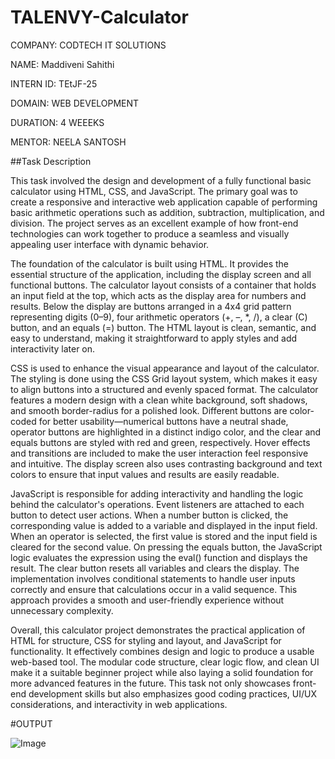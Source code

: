 # TALENVY-Calculator

COMPANY: CODTECH IT SOLUTIONS

NAME: Maddiveni Sahithi

INTERN ID:  TEtJF-25

DOMAIN: WEB DEVELOPMENT

DURATION: 4 WEEEKS

MENTOR: NEELA SANTOSH

##Task Description

This task involved the design and development of a fully functional basic calculator using HTML, CSS, and JavaScript. The primary goal was to create a responsive and interactive web application capable of performing basic arithmetic operations such as addition, subtraction, multiplication, and division. The project serves as an excellent example of how front-end technologies can work together to produce a seamless and visually appealing user interface with dynamic behavior.

The foundation of the calculator is built using HTML. It provides the essential structure of the application, including the display screen and all functional buttons. The calculator layout consists of a container that holds an input field at the top, which acts as the display area for numbers and results. Below the display are buttons arranged in a 4x4 grid pattern representing digits (0–9), four arithmetic operators (+, –, *, /), a clear (C) button, and an equals (=) button. The HTML layout is clean, semantic, and easy to understand, making it straightforward to apply styles and add interactivity later on.

CSS is used to enhance the visual appearance and layout of the calculator. The styling is done using the CSS Grid layout system, which makes it easy to align buttons into a structured and evenly spaced format. The calculator features a modern design with a clean white background, soft shadows, and smooth border-radius for a polished look. Different buttons are color-coded for better usability—numerical buttons have a neutral shade, operator buttons are highlighted in a distinct indigo color, and the clear and equals buttons are styled with red and green, respectively. Hover effects and transitions are included to make the user interaction feel responsive and intuitive. The display screen also uses contrasting background and text colors to ensure that input values and results are easily readable.

JavaScript is responsible for adding interactivity and handling the logic behind the calculator's operations. Event listeners are attached to each button to detect user actions. When a number button is clicked, the corresponding value is added to a variable and displayed in the input field. When an operator is selected, the first value is stored and the input field is cleared for the second value. On pressing the equals button, the JavaScript logic evaluates the expression using the eval() function and displays the result. The clear button resets all variables and clears the display. The implementation involves conditional statements to handle user inputs correctly and ensure that calculations occur in a valid sequence. This approach provides a smooth and user-friendly experience without unnecessary complexity.

Overall, this calculator project demonstrates the practical application of HTML for structure, CSS for styling and layout, and JavaScript for functionality. It effectively combines design and logic to produce a usable web-based tool. The modular code structure, clear logic flow, and clean UI make it a suitable beginner project while also laying a solid foundation for more advanced features in the future. This task not only showcases front-end development skills but also emphasizes good coding practices, UI/UX considerations, and interactivity in web applications.

#OUTPUT 

![Image](https://github.com/user-attachments/assets/93d8f9ad-72a7-45c2-a3c2-a86e4cecfa66)



